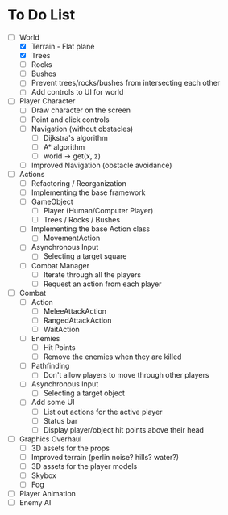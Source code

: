 # To Do List

- [ ] World
  - [x] Terrain - Flat plane
  - [x] Trees
  - [ ] Rocks
  - [ ] Bushes
  - [ ] Prevent trees/rocks/bushes from intersecting each other
  - [ ] Add controls to UI for world
- [ ] Player Character
  - [ ] Draw character on the screen
  - [ ] Point and click controls
  - [ ] Navigation (without obstacles)
    - [ ] Dijkstra's algorithm
    - [ ] A\* algorithm
    - [ ] world -> get(x, z)
  - [ ] Improved Navigation (obstacle avoidance)
- [ ] Actions
  - [ ] Refactoring / Reorganization
  - [ ] Implementing the base framework
  - [ ] GameObject
    - [ ] Player (Human/Computer Player)
    - [ ] Trees / Rocks / Bushes
  - [ ] Implementing the base Action class
    - [ ] MovementAction
  - [ ] Asynchronous Input
    - [ ] Selecting a target square
  - [ ] Combat Manager
    - [ ] Iterate through all the players
    - [ ] Request an action from each player
- [ ] Combat
  - [ ] Action
    - [ ] MeleeAttackAction
    - [ ] RangedAttackAction
    - [ ] WaitAction
  - [ ] Enemies
    - [ ] Hit Points
    - [ ] Remove the enemies when they are killed
  - [ ] Pathfinding
    - [ ] Don't allow players to move through other players
  - [ ] Asynchronous Input
    - [ ] Selecting a target object
  - [ ] Add some UI
    - [ ] List out actions for the active player
    - [ ] Status bar
    - [ ] Display player/object hit points above their head
- [ ] Graphics Overhaul
  - [ ] 3D assets for the props
  - [ ] Improved terrain (perlin noise? hills? water?)
  - [ ] 3D assets for the player models
  - [ ] Skybox
  - [ ] Fog
- [ ] Player Animation
- [ ] Enemy AI